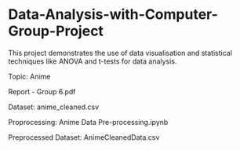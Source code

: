 # Data-Analysis-with-Computer-Group-Project
This project demonstrates the use of data visualisation and statistical techniques like ANOVA and t-tests for data analysis. 

Topic: Anime

Report - Group 6.pdf

Dataset: anime_cleaned.csv

Proprocessing: Anime Data Pre-processing.ipynb

Preprocessed Dataset: AnimeCleanedData.csv
